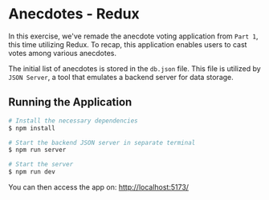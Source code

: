 # Anecdotes - Redux

In this exercise, we've remade the anecdote voting application from `Part 1`, this time utilizing Redux. To recap, this application enables users to cast votes among various anecdotes.

The initial list of anecdotes is stored in the `db.json` file. This file is utilized by `JSON Server`, a tool that emulates a backend server for data storage.

## Running the Application

```bash
# Install the necessary dependencies
$ npm install

# Start the backend JSON server in separate terminal
$ npm run server

# Start the server
$ npm run dev
```

You can then access the app on: [http://localhost:5173/](http://localhost:5173/)
